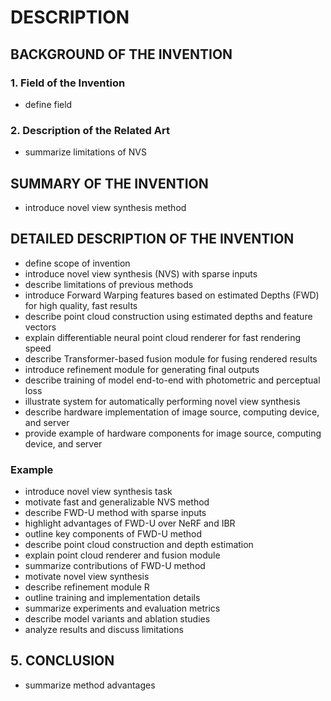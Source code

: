 # DESCRIPTION

## BACKGROUND OF THE INVENTION

### 1. Field of the Invention

- define field

### 2. Description of the Related Art

- summarize limitations of NVS

## SUMMARY OF THE INVENTION

- introduce novel view synthesis method

## DETAILED DESCRIPTION OF THE INVENTION

- define scope of invention
- introduce novel view synthesis (NVS) with sparse inputs
- describe limitations of previous methods
- introduce Forward Warping features based on estimated Depths (FWD) for high quality, fast results
- describe point cloud construction using estimated depths and feature vectors
- explain differentiable neural point cloud renderer for fast rendering speed
- describe Transformer-based fusion module for fusing rendered results
- introduce refinement module for generating final outputs
- describe training of model end-to-end with photometric and perceptual loss
- illustrate system for automatically performing novel view synthesis
- describe hardware implementation of image source, computing device, and server
- provide example of hardware components for image source, computing device, and server

### Example

- introduce novel view synthesis task
- motivate fast and generalizable NVS method
- describe FWD-U method with sparse inputs
- highlight advantages of FWD-U over NeRF and IBR
- outline key components of FWD-U method
- describe point cloud construction and depth estimation
- explain point cloud renderer and fusion module
- summarize contributions of FWD-U method
- motivate novel view synthesis
- describe refinement module R
- outline training and implementation details
- summarize experiments and evaluation metrics
- describe model variants and ablation studies
- analyze results and discuss limitations

## 5. CONCLUSION

- summarize method advantages


